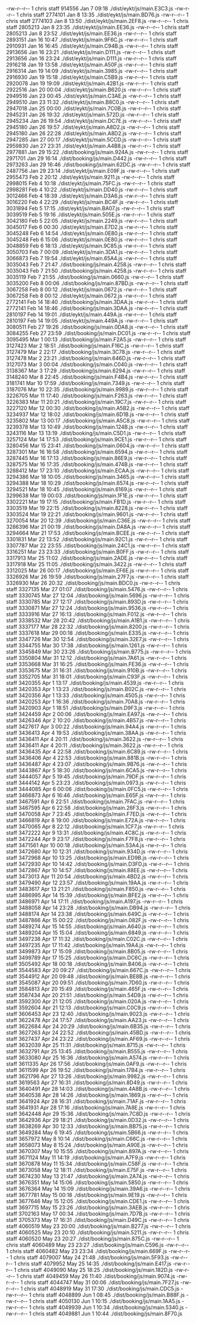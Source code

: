 -rw-r--r--  1 chris  staff  914556 Jan  7 09:18 ./dist/eykt/js/main.E3C3.js
-rw-r--r--  1 chris  staff  2774101 Jan  8 13:35 ./dist/eykt/js/main.BD76.js
-rw-r--r--  1 chris  staff  2774103 Jan  8 13:50 ./dist/eykt/js/main.2EF8.js
-rw-r--r--  1 chris  staff  2805213 Jan  8 23:35 ./dist/eykt/js/main.EE36.js
-rw-r--r--  1 chris  staff  2805213 Jan  8 23:52 ./dist/eykt/js/main.EE36.js
-rw-r--r--  1 chris  staff  2893151 Jan 16 10:47 ./dist/eykt/js/main.9F6C.js
-rw-r--r--  1 chris  staff  2910931 Jan 16 16:45 ./dist/eykt/js/main.C94B.js
-rw-r--r--  1 chris  staff  2913656 Jan 16 23:21 ./dist/eykt/js/main.D111.js
-rw-r--r--  1 chris  staff  2913656 Jan 16 23:24 ./dist/eykt/js/main.D111.js
-rw-r--r--  1 chris  staff  2916218 Jan 19 13:58 ./dist/eykt/js/main.A50F.js
-rw-r--r--  1 chris  staff  2916314 Jan 19 14:09 ./dist/eykt/js/main.3985.js
-rw-r--r-- 1 chris staff 2916930 Jan 19 15:18 ./dist/eykt/js/main.C5B9.js
-rw-r--r-- 1 chris staff 2920078 Jan 19 19:09 ./dist/eykt/js/main.42B1.js
-rw-r--r-- 1 chris staff 2922516 Jan 20 00:04 ./dist/eykt/js/main.B620.js
-rw-r--r-- 1 chris staff 2949516 Jan 23 00:45 ./dist/eykt/js/main.C3AE.js
-rw-r--r-- 1 chris staff 2949510 Jan 23 11:32 ./dist/eykt/js/main.B8C0.js
-rw-r--r-- 1 chris staff 2947018 Jan 25 00:00 ./dist/eykt/js/main.7C0B.js
-rw-r--r-- 1 chris staff 2945231 Jan 26 19:32 ./dist/eykt/js/main.572D.js
-rw-r--r-- 1 chris staff 2945234 Jan 26 19:54 ./dist/eykt/js/main.DC7E.js
-rw-r--r-- 1 chris staff 2945180 Jan 26 19:57 ./dist/eykt/js/main.A8D2.js
-rw-r--r-- 1 chris staff 2945180 Jan 26 22:28 ./dist/eykt/js/main.A8D2.js
-rw-r--r-- 1 chris staff 2947285 Jan 27 00:17 ./dist/eykt/js/main.5CCD.js
-rw-r--r-- 1 chris staff 2959830 Jan 27 23:31 ./dist/eykt/js/main.A4B8.js
-rw-r--r-- 1 chris staff 2977881 Jan 29 15:22 ./dist/booking/js/main.924A.js
-rw-r--r-- 1 chris staff 2971701 Jan 29 16:14 ./dist/booking/js/main.D442.js
-rw-r--r-- 1 chris staff 2973263 Jan 29 16:46 ./dist/booking/js/main.62DC.js
-rw-r--r-- 1 chris staff 2487756 Jan 29 23:14 ./dist/eykt/js/main.E09F.js
-rw-r--r-- 1 chris staff 2955473 Feb 2 20:12 ./dist/eykt/js/main.9211.js
-rw-r--r-- 1 chris staff 2998015 Feb 4 10:18 ./dist/eykt/js/main.75FC.js
-rw-r--r-- 1 chris staff 2998281 Feb 4 10:22 ./dist/eykt/js/main.DD40.js
-rw-r--r-- 1 chris staff 3012466 Feb 4 18:39 ./dist/eykt/js/main.D3A6.js
-rw-r--r-- 1 chris staff 3016220 Feb 4 22:29 ./dist/eykt/js/main.BC4F.js
-rw-r--r-- 1 chris staff 3031894 Feb 5 17:15 ./dist/eykt/js/main.BA07.js
-rw-r--r-- 1 chris staff 3039519 Feb 5 19:16 ./dist/eykt/js/main.505E.js
-rw-r--r-- 1 chris staff 3042180 Feb 5 22:05 ./dist/eykt/js/main.2249.js
-rw-r--r-- 1 chris staff 3045017 Feb 6 00:30 ./dist/eykt/js/main.E7D2.js
-rw-r--r-- 1 chris staff 3045248 Feb 6 14:54 ./dist/eykt/js/main.0E80.js
-rw-r--r-- 1 chris staff 3045248 Feb 6 15:06 ./dist/eykt/js/main.0E80.js
-rw-r--r-- 1 chris staff 3048859 Feb 6 18:13 ./dist/eykt/js/main.9C85.js
-rw-r--r-- 1 chris staff 3050703 Feb 7 00:09 ./dist/eykt/js/main.3DA1.js
-rw-r--r-- 1 chris staff 3066873 Feb 7 19:54 ./dist/eykt/js/main.65A4.js
-rw-r--r-- 1 chris staff 3035043 Feb 7 21:47 ./dist/booking/js/main.4258.js
-rw-r--r-- 1 chris staff 3035043 Feb 7 21:50 ./dist/booking/js/main.4258.js
-rw-r--r-- 1 chris staff 3035119 Feb 7 21:55 ./dist/booking/js/main.0660.js
-rw-r--r-- 1 chris staff 3035200 Feb 8 00:06 ./dist/booking/js/main.87BD.js
-rw-r--r-- 1 chris staff 3067258 Feb 8 00:12 ./dist/eykt/js/main.0672.js
-rw-r--r-- 1 chris staff 3067258 Feb 8 00:12 ./dist/eykt/js/main.0672.js
-rw-r--r-- 1 chris staff 2772141 Feb 14 18:40 ./dist/booking/js/main.3DAA.js
-rw-r--r-- 1 chris staff 2772141 Feb 14 18:46 ./dist/booking/js/main.3DAA.js
-rw-r--r-- 1 chris staff 2810197 Feb 14 19:01 ./dist/eykt/js/main.449A.js
-rw-r--r-- 1 chris staff 2810197 Feb 14 19:05 ./dist/eykt/js/main.449A.js
-rw-r--r-- 1 chris staff 3080511 Feb 27 19:26 ./dist/booking/js/main.0DA8.js
-rw-r--r-- 1 chris staff 3084255 Feb 27 23:59 ./dist/booking/js/main.DC01.js
-rw-r--r-- 1 chris staff 3095495 Mar 1 00:13 ./dist/booking/js/main.F2A5.js
-rw-r--r-- 1 chris staff 3127423 Mar 2 18:51 ./dist/booking/js/main.F16C.js
-rw-r--r-- 1 chris staff 3127479 Mar 2 22:17 ./dist/booking/js/main.3C78.js
-rw-r--r-- 1 chris staff 3127478 Mar 2 23:21 ./dist/booking/js/main.646D.js
-rw-r--r-- 1 chris staff 3127073 Mar 3 00:04 ./dist/booking/js/main.C040.js
-rw-r--r-- 1 chris staff 3138367 Mar 3 17:29 ./dist/booking/js/main.6294.js
-rw-r--r-- 1 chris staff 3148240 Mar 8 22:45 ./dist/booking/js/main.F4B4.js
-rw-r--r-- 1 chris staff 3181741 Mar 10 17:59 ./dist/booking/js/main.7349.js
-rw-r--r-- 1 chris staff 3187076 Mar 10 22:35 ./dist/booking/js/main.9989.js
-rw-r--r-- 1 chris staff 3226705 Mar 11 17:40 ./dist/booking/js/main.F263.js
-rw-r--r-- 1 chris staff 3226383 Mar 11 20:21 ./dist/booking/js/main.19C7.js
-rw-r--r-- 1 chris staff 3227120 Mar 12 00:30 ./dist/booking/js/main.A5B2.js
-rw-r--r-- 1 chris staff 3234937 Mar 12 18:02 ./dist/booking/js/main.6D1B.js
-rw-r--r-- 1 chris staff 3235802 Mar 13 00:17 ./dist/booking/js/main.A5C8.js
-rw-r--r-- 1 chris staff 3239378 Mar 13 10:49 ./dist/booking/js/main.124B.js
-rw-r--r-- 1 chris staff 3243116 Mar 13 13:19 ./dist/booking/js/main.C5D1.js
-rw-r--r-- 1 chris staff 3257124 Mar 14 17:53 ./dist/booking/js/main.9CE1.js
-rw-r--r-- 1 chris staff 3280456 Mar 15 23:41 ./dist/booking/js/main.0604.js
-rw-r--r-- 1 chris staff 3287301 Mar 16 16:58 ./dist/booking/js/main.6594.js
-rw-r--r-- 1 chris staff 3287445 Mar 16 17:13 ./dist/booking/js/main.86E9.js
-rw-r--r-- 1 chris staff 3287575 Mar 16 17:35 ./dist/booking/js/main.474B.js
-rw-r--r-- 1 chris staff 3288412 Mar 17 23:10 ./dist/booking/js/main.ECAA.js
-rw-r--r-- 1 chris staff 3294386 Mar 18 10:05 ./dist/booking/js/main.3465.js
-rw-r--r-- 1 chris staff 3294388 Mar 18 10:29 ./dist/booking/js/main.6574.js
-rw-r--r-- 1 chris staff 3294521 Mar 18 10:45 ./dist/booking/js/main.6169.js
-rw-r--r-- 1 chris staff 3299638 Mar 19 00:03 ./dist/booking/js/main.1F1E.js
-rw-r--r-- 1 chris staff 3302221 Mar 19 17:15 ./dist/booking/js/main.FB1D.js
-rw-r--r-- 1 chris staff 3303519 Mar 19 22:15 ./dist/booking/js/main.8228.js
-rw-r--r-- 1 chris staff 3303524 Mar 19 22:21 ./dist/booking/js/main.9601.js
-rw-r--r-- 1 chris staff 3270054 Mar 20 12:39 ./dist/booking/js/main.C36E.js
-rw-r--r-- 1 chris staff 3286396 Mar 21 00:19 ./dist/booking/js/main.DA8A.js
-rw-r--r-- 1 chris staff 3294664 Mar 21 17:53 ./dist/booking/js/main.BCEE.js
-rw-r--r-- 1 chris staff 3301831 Mar 22 13:52 ./dist/booking/js/main.92C1.js
-rw-r--r-- 1 chris staff 3307787 Mar 22 23:55 ./dist/booking/js/main.24C1.js
-rw-r--r-- 1 chris staff 3316251 Mar 23 23:33 ./dist/booking/js/main.B0FF.js
-rw-r--r-- 1 chris staff 3317913 Mar 25 11:02 ./dist/booking/js/main.2ADE.js
-rw-r--r-- 1 chris staff 3317918 Mar 25 11:05 ./dist/booking/js/main.3422.js
-rw-r--r-- 1 chris staff 3312025 Mar 26 00:17 ./dist/booking/js/main.EF6E.js
-rw-r--r-- 1 chris staff 3326926 Mar 26 19:59 ./dist/booking/js/main.27F7.js
-rw-r--r-- 1 chris staff 3326930 Mar 26 20:32 ./dist/booking/js/main.BDC0.js
-rw-r--r-- 1 chris staff 3327135 Mar 27 01:07 ./dist/booking/js/main.5476.js
-rw-r--r-- 1 chris staff 3330745 Mar 27 12:04 ./dist/booking/js/main.5696.js
-rw-r--r-- 1 chris staff 3330785 Mar 27 12:17 ./dist/booking/js/main.893D.js
-rw-r--r-- 1 chris staff 3330871 Mar 27 12:24 ./dist/booking/js/main.9536.js
-rw-r--r-- 1 chris staff 3333916 Mar 27 16:13 ./dist/booking/js/main.F012.js
-rw-r--r-- 1 chris staff 3338532 Mar 28 20:42 ./dist/booking/js/main.A1B1.js
-rw-r--r-- 1 chris staff 3337177 Mar 28 22:32 ./dist/booking/js/main.8200.js
-rw-r--r-- 1 chris staff 3337618 Mar 29 00:18 ./dist/booking/js/main.E335.js
-rw-r--r-- 1 chris staff 3347726 Mar 30 12:54 ./dist/booking/js/main.32E7.js
-rw-r--r-- 1 chris staff 3344755 Mar 30 17:38 ./dist/booking/js/main.1261.js
-rw-r--r-- 1 chris staff 3345849 Mar 30 23:26 ./dist/booking/js/main.B775.js
-rw-r--r-- 1 chris staff 3350804 Mar 31 12:12 ./dist/booking/js/main.7A61.js
-rw-r--r-- 1 chris staff 3353668 Mar 31 16:25 ./dist/booking/js/main.FE36.js
-rw-r--r-- 1 chris staff 3353675 Mar 31 16:31 ./dist/booking/js/main.910B.js
-rw-r--r-- 1 chris staff 3352705 Mar 31 18:01 ./dist/booking/js/main.C93F.js
-rw-r--r-- 1 chris staff 3420355 Apr 1 13:17 ./dist/booking/js/main.4539.js
-rw-r--r-- 1 chris staff 3420353 Apr 1 13:23 ./dist/booking/js/main.B02C.js
-rw-r--r-- 1 chris staff 3420356 Apr 1 13:33 ./dist/booking/js/main.4505.js
-rw-r--r-- 1 chris staff 3420253 Apr 1 16:36 ./dist/booking/js/main.70A8.js
-rw-r--r-- 1 chris staff 3420903 Apr 1 18:51 ./dist/booking/js/main.D9F3.js
-rw-r--r-- 1 chris staff 3424459 Apr 2 00:06 ./dist/booking/js/main.EA97.js
-rw-r--r-- 1 chris staff 3426346 Apr 2 10:20 ./dist/booking/js/main.4B57.js
-rw-r--r-- 1 chris staff 3427617 Apr 3 00:22 ./dist/booking/js/main.94A4.js
-rw-r--r-- 1 chris staff 3436413 Apr 4 19:53 ./dist/booking/js/main.38AA.js
-rw-r--r-- 1 chris staff 3436411 Apr 4 20:11 ./dist/booking/js/main.3622.js
-rw-r--r-- 1 chris staff 3436411 Apr 4 20:11 ./dist/booking/js/main.3622.js
-rw-r--r-- 1 chris staff 3436435 Apr 4 22:58 ./dist/booking/js/main.6C89.js
-rw-r--r-- 1 chris staff 3436406 Apr 4 22:53 ./dist/booking/js/main.881B.js
-rw-r--r-- 1 chris staff 3436487 Apr 4 23:07 ./dist/booking/js/main.9B76.js
-rw-r--r-- 1 chris staff 3443867 Apr 5 18:30 ./dist/booking/js/main.6CA5.js
-rw-r--r-- 1 chris staff 3444057 Apr 5 19:45 ./dist/booking/js/main.79DF.js
-rw-r--r-- 1 chris staff 3444142 Apr 5 23:23 ./dist/booking/js/main.0973.js
-rw-r--r-- 1 chris staff 3444085 Apr 6 00:06 ./dist/booking/js/main.0FC5.js
-rw-r--r-- 1 chris staff 3466873 Apr 6 16:46 ./dist/booking/js/main.E65F.js
-rw-r--r-- 1 chris staff 3467591 Apr 6 22:51 ./dist/booking/js/main.7FAC.js
-rw-r--r-- 1 chris staff 3467595 Apr 6 22:58 ./dist/booking/js/main.26F3.js
-rw-r--r-- 1 chris staff 3470058 Apr 7 23:45 ./dist/booking/js/main.F7ED.js
-rw-r--r-- 1 chris staff 3466819 Apr 8 19:00 ./dist/booking/js/main.E72A.js
-rw-r--r-- 1 chris staff 3470065 Apr 8 22:12 ./dist/booking/js/main.1CF7.js
-rw-r--r-- 1 chris staff 3472222 Apr 9 13:31 ./dist/booking/js/main.4C8C.js
-rw-r--r-- 1 chris staff 3472244 Apr 9 23:17 ./dist/booking/js/main.F7F8.js
-rw-r--r-- 1 chris staff 3471561 Apr 10 00:18 ./dist/booking/js/main.53A4.js
-rw-r--r-- 1 chris staff 3472680 Apr 10 12:31 ./dist/booking/js/main.934D.js
-rw-r--r-- 1 chris staff 3472968 Apr 10 13:25 ./dist/booking/js/main.ED9B.js
-rw-r--r-- 1 chris staff 3472930 Apr 10 14:42 ./dist/booking/js/main.D3FD.js
-rw-r--r-- 1 chris staff 3472867 Apr 10 14:57 ./dist/booking/js/main.88EE.js
-rw-r--r-- 1 chris staff 3473013 Apr 11 20:54 ./dist/booking/js/main.4BD2.js
-rw-r--r-- 1 chris staff 3479490 Apr 12 23:57 ./dist/booking/js/main.19AA.js
-rw-r--r-- 1 chris staff 3483617 Apr 13 21:21 ./dist/booking/js/main.F850.js
-rw-r--r-- 1 chris staff 3486995 Apr 14 15:39 ./dist/booking/js/main.BFE2.js
-rw-r--r-- 1 chris staff 3486971 Apr 14 17:11 ./dist/booking/js/main.A197.js
-rw-r--r-- 1 chris staff 3488058 Apr 14 23:28 ./dist/booking/js/main.DB94.js
-rw-r--r-- 1 chris staff 3488174 Apr 14 23:38 ./dist/booking/js/main.649C.js
-rw-r--r-- 1 chris staff 3487866 Apr 15 00:22 ./dist/booking/js/main.082F.js
-rw-r--r-- 1 chris staff 3489274 Apr 15 14:55 ./dist/booking/js/main.A640.js
-rw-r--r-- 1 chris staff 3489204 Apr 15 15:04 ./dist/booking/js/main.6849.js
-rw-r--r-- 1 chris staff 3497238 Apr 17 11:32 ./dist/booking/js/main.C02C.js
-rw-r--r-- 1 chris staff 3497235 Apr 17 11:42 ./dist/booking/js/main.19A4.js
-rw-r--r-- 1 chris staff 3499873 Apr 17 15:09 ./dist/booking/js/main.8B05.js
-rw-r--r-- 1 chris staff 3499789 Apr 17 15:25 ./dist/booking/js/main.DC6C.js
-rw-r--r-- 1 chris staff 3505492 Apr 18 00:18 ./dist/booking/js/main.B406.js
-rw-r--r-- 1 chris staff 3544583 Apr 20 09:27 ./dist/booking/js/main.667C.js
-rw-r--r-- 1 chris staff 3544912 Apr 20 09:48 ./dist/booking/js/main.BE8B.js
-rw-r--r-- 1 chris staff 3545087 Apr 20 09:51 ./dist/booking/js/main.7D60.js
-rw-r--r-- 1 chris staff 3584813 Apr 20 15:49 ./dist/booking/js/main.465F.js
-rw-r--r-- 1 chris staff 3587434 Apr 20 21:51 ./dist/booking/js/main.54D9.js
-rw-r--r-- 1 chris staff 3592300 Apr 21 12:05 ./dist/booking/js/main.020A.js
-rw-r--r-- 1 chris staff 3592604 Apr 21 12:13 ./dist/booking/js/main.C0C9.js
-rw-r--r-- 1 chris staff 3606453 Apr 23 12:40 ./dist/booking/js/main.9023.js
-rw-r--r-- 1 chris staff 3622478 Apr 24 17:57 ./dist/booking/js/main.AA23.js
-rw-r--r-- 1 chris staff 3622684 Apr 24 20:29 ./dist/booking/js/main.6B35.js
-rw-r--r-- 1 chris staff 3627263 Apr 24 22:52 ./dist/booking/js/main.45BD.js
-rw-r--r-- 1 chris staff 3627437 Apr 24 23:22 ./dist/booking/js/main.AF69.js
-rw-r--r-- 1 chris staff 3632039 Apr 25 11:31 ./dist/booking/js/main.8715.js
-rw-r--r-- 1 chris staff 3632791 Apr 25 13:45 ./dist/booking/js/main.B555.js
-rw-r--r-- 1 chris staff 3633080 Apr 25 16:36 ./dist/booking/js/main.A574.js
-rw-r--r-- 1 chris staff 3611335 Apr 26 17:56 ./dist/booking/js/main.0AF9.js
-rw-r--r-- 1 chris staff 3611599 Apr 26 19:52 ./dist/booking/js/main.17B4.js
-rw-r--r-- 1 chris staff 3621796 Apr 27 13:26 ./dist/booking/js/main.9982.js
-rw-r--r-- 1 chris staff 3619563 Apr 27 16:31 ./dist/booking/js/main.8D49.js
-rw-r--r-- 1 chris staff 3640491 Apr 28 14:03 ./dist/booking/js/main.4A8B.js
-rw-r--r-- 1 chris staff 3640538 Apr 28 14:26 ./dist/booking/js/main.1869.js
-rw-r--r-- 1 chris staff 3641924 Apr 28 16:31 ./dist/booking/js/main.71AF.js
-rw-r--r-- 1 chris staff 3641931 Apr 28 17:16 ./dist/booking/js/main.7A8E.js
-rw-r--r-- 1 chris staff 3642448 Apr 29 15:36 ./dist/booking/js/main.7C8D.js
-rw-r--r-- 1 chris staff 3642936 Apr 29 18:21 ./dist/booking/js/main.0D32.js
-rw-r--r-- 1 chris staff 3638269 Apr 30 12:33 ./dist/booking/js/main.BB75.js
-rw-r--r-- 1 chris staff 3649284 May 6 19:45 ./dist/booking/js/main.5B66.js
-rw-r--r-- 1 chris staff 3657972 May 8 10:14 ./dist/booking/js/main.C66C.js
-rw-r--r-- 1 chris staff 3658073 May 8 15:24 ./dist/booking/js/main.A90E.js
-rw-r--r-- 1 chris staff 3670307 May 10 15:55 ./dist/booking/js/main.897A.js
-rw-r--r-- 1 chris staff 3671124 May 11 14:19 ./dist/booking/js/main.A7F9.js
-rw-r--r-- 1 chris staff 3670878 May 11 15:34 ./dist/booking/js/main.C58F.js
-rw-r--r-- 1 chris staff 3673058 May 12 18:11 ./dist/booking/js/main.E75F.js
-rw-r--r-- 1 chris staff 3674230 May 13 21:47 ./dist/booking/js/main.2A74.js
-rw-r--r-- 1 chris staff 3676351 May 14 15:06 ./dist/booking/js/main.5850.js
-rw-r--r-- 1 chris staff 3676364 May 14 15:09 ./dist/booking/js/main.39A6.js
-rw-r--r-- 1 chris staff 3677781 May 15 00:18 ./dist/booking/js/main.9E19.js
-rw-r--r-- 1 chris staff 3677646 May 15 12:05 ./dist/booking/js/main.CDE1.js
-rw-r--r-- 1 chris staff 3697715 May 15 23:26 ./dist/booking/js/main.3AEB.js
-rw-r--r--  1 chris  staff  3702163 May 17 00:34 ./dist/booking/js/main.7D7B.js
-rw-r--r--  1 chris  staff  3705373 May 17 16:31 ./dist/booking/js/main.D49C.js
-rw-r--r--  1 chris  staff  4060519 May 23 20:00 ./dist/booking/js/main.B277.js
-rw-r--r--  1 chris  staff  4060525 May 23 20:10 ./dist/booking/js/main.5211.js
-rw-r--r--  1 chris  staff  4060520 May 23 20:27 ./dist/booking/js/main.875C.js
-rw-r--r--  1 chris  staff  4060489 May 23 23:27 ./dist/booking/js/main.C596.js
-rw-r--r--  1 chris  staff  4060482 May 23 23:34 ./dist/booking/js/main.669F.js
-rw-r--r--  1 chris  staff  4079007 May 24 21:48 ./dist/booking/js/main.5F93.js
-rw-r--r--  1 chris  staff  4079952 May 25 14:35 ./dist/booking/js/main.E417.js
-rw-r--r--  1 chris  staff  4049090 May 25 18:25 ./dist/booking/js/main.182D.js
-rw-r--r--  1 chris  staff  4049459 May 26 11:40 ./dist/booking/js/main.9074.js
-rw-r--r--  1 chris  staff  4044747 May 31 00:06 ./dist/booking/js/main.7F27.js
-rw-r--r--  1 chris  staff  4048919 May 31 17:30 ./dist/booking/js/main.CDC5.js
-rw-r--r--  1 chris  staff  4048899 Jun  1 08:45 ./dist/booking/js/main.B88F.js
-rw-r--r--  1 chris  staff  4050130 Jun  1 10:15 ./dist/booking/js/main.1AA5.js
-rw-r--r--  1 chris  staff  4049939 Jun  1 10:34 ./dist/booking/js/main.5340.js
-rw-r--r--  1 chris  staff  4049881 Jun  1 10:44 ./dist/booking/js/main.8F70.js
